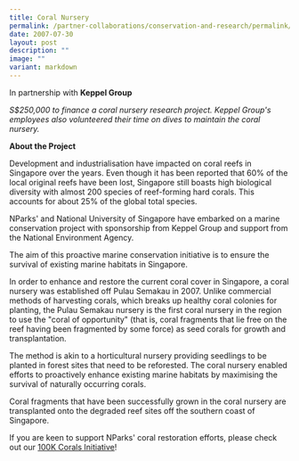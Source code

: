 ```yaml
---
title: Coral Nursery
permalink: /partner-collaborations/conservation-and-research/permalink/coralnursery/
date: 2007-07-30
layout: post
description: ""
image: ""
variant: markdown
---
```

In partnership with
**Keppel Group**

*S$250,000 to finance a coral nursery research project. Keppel Group's employees also volunteered their time on dives to maintain the coral nursery.*

**About the Project**

Development and industrialisation have impacted on coral reefs in Singapore over the years. Even though it has been reported that 60% of the local original reefs have been lost, Singapore still boasts high biological diversity with almost 200 species of reef-forming hard corals. This accounts for about 25% of the global total species.

NParks' and National University of Singapore have embarked on a marine conservation project with sponsorship from Keppel Group and support from the National Environment Agency.

The aim of this proactive marine conservation initiative is to ensure the survival of existing marine habitats in Singapore.

In order to enhance and restore the current coral cover in Singapore, a coral nursery was established off Pulau Semakau in 2007. Unlike commercial methods of harvesting corals, which breaks up healthy coral colonies for planting, the Pulau Semakau nursery is the first coral nursery in the region to use the "coral of opportunity" (that is, coral fragments that lie free on the reef having been fragmented by some force) as seed corals for growth and transplantation.

The method is akin to a horticultural nursery providing seedlings to be planted in forest sites that need to be reforested. The coral nursery enabled efforts to proactively enhance existing marine habitats by maximising the survival of naturally occurring corals.

Coral fragments that have been successfully grown in the coral nursery are transplanted onto the degraded reef sites off the southern coast of Singapore.

If you are keen to support NParks' coral restoration efforts, please check out our [100K Corals Initiative](https://www.gardencityfund.gov.sg/our-programmes/100k-corals/)!